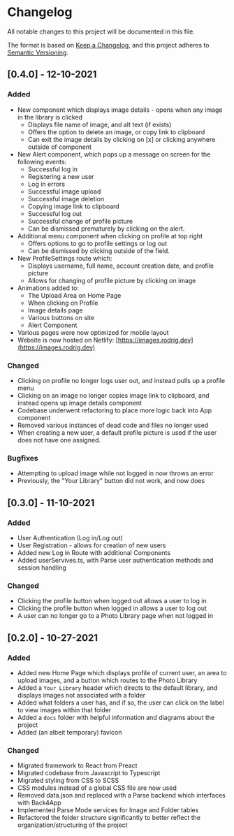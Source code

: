 # Changelog

All notable changes to this project will be documented in this file.

The format is based on [Keep a Changelog](https://keepachangelog.com/en/1.0.0/),
and this project adheres to [Semantic Versioning](https://semver.org/spec/v2.0.0.html).

## [0.4.0] - 12-10-2021

### Added
- New component which displays image details - opens when any image in the library is clicked
  - Displays file name of image, and alt text (if exists)
  - Offers the option to delete an image, or copy link to clipboard
  - Can exit the image details by clicking on [x] or clicking anywhere outside of component
- New Alert component, which pops up a message on screen for the following events:
  - Successful log in
  - Registering a new user
  - Log in errors
  - Successful image upload
  - Successful image deletion
  - Copying image link to clipboard
  - Successful log out
  - Successful change of profile picture
  - Can be dismissed prematurely by clicking on the alert.
- Additional menu component when clicking on profile at top right
  - Offers options to go to profile settings or log out
  - Can be dismissed by clicking outside of the field.
- New ProfileSettings route which:
  - Displays username, full name, account creation date, and profile picture
  - Allows for changing of profile picture by clicking on image
- Animations added to:
  - The Upload Area on Home Page
  - When clicking on Profile
  - Image details page
  - Various buttons on site
  - Alert Component
- Various pages were now optimized for mobile layout
- Website is now hosted on Netlify: [https://images.rodrig.dev](https://images.rodrig.dev)
### Changed
- Clicking on profile no longer logs user out, and instead pulls up a profile menu
- Clicking on an image no longer copies image link to clipboard, and instead opens up image details component
- Codebase underwent refactoring to place more logic back into App component
- Removed various instances of dead code and files no longer used
- When creating a new user, a default profile picture is used if the user does not have one assigned.
### Bugfixes
- Attempting to upload image while not logged in now throws an error
- Previously, the "Your Library" button did not work, and now does
## [0.3.0] - 11-10-2021

### Added

- User Authentication (Log in/Log out)
- User Registration - allows for creation of new users
- Added new Log in Route with additional Components
- Added userServives.ts, with Parse user authentication methods and session handling

### Changed

- Clicking the profile button when logged out allows a user to log in
- Clicking the profile button when logged in allows a user to log out
- A user can no longer go to a Photo Library page when not logged in

## [0.2.0] - 10-27-2021

### Added

- Added new Home Page which displays profile of current user, an area to upload images, and a button which routes to the Photo Library
- Added a `Your Library` header which directs to the default library, and displays images not associated with a folder
- Added what folders a user has, and if so, the user can click on the label to view images within that folder
- Added a `docs` folder with helpful information and diagrams about the project
- Added (an albeit temporary) favicon

### Changed

- Migrated framework to React from Preact
- Migrated codebase from Javascript to Typescript
- Migrated styling from CSS to SCSS
- CSS modules instead of a global CSS file are now used
- Removed data.json and replaced with a Parse backend which interfaces with Back4App
- Implemented Parse Mode services for Image and Folder tables
- Refactored the folder structure significantly to better reflect the organization/structuring of the project
